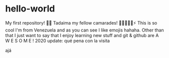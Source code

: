 # hello-world
My first repository! 🐱‍🏍
Tadaima my fellow camarades!
🎇🎆✨🔥🌟⚡
This is so cool
I'm from Venezuela and as you can see I like emojis hahaha.
Other than that I just want to say that I enjoy learning new stuff and git & github are
A
W
E
S
O
M
E
!
2020 update: qué pena con la visita


ajá
